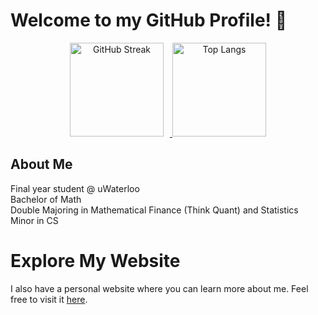 # Welcome to my GitHub Profile! 👋

<p align="center">
  <a href="https://git.io/streak-stats">
    <img alt="GitHub Streak" src="http://github-readme-streak-stats.herokuapp.com?user=AK-Khan02&theme=dark&background=000000" height="150" style="margin-right: 10px;" />
  </a>
  <img alt="Top Langs" src="https://github-readme-stats.vercel.app/api/top-langs/?username=AK-Khan02&hide_progress=true&theme=dark" height="150" />
</p>




## About Me

Final year student @ uWaterloo  
Bachelor of Math  
Double Majoring in Mathematical Finance (Think Quant) and Statistics  
Minor in CS  

# Explore My Website

I also have a personal website where you can learn more about me. Feel free to visit it [here](https://ak-khan02.github.io/).

